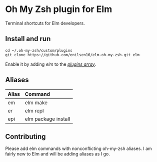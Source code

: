# Oh My Zsh plugin for Elm

Terminal shortcuts for Elm developers.

## Install and run
```
cd ~/.oh-my-zsh/custom/plugins
git clone https://github.com/enilsen16/elm-oh-my-zsh.git elm
```

Enable it by adding _elm_ to the [_plugins array_](https://github.com/robbyrussell/oh-my-zsh/blob/master/templates/zshrc.zsh-template#L48).

## Aliases

| Alias                    | Command                          
| :------------------------| :--------------------------------
| em                       | elm make                          
| er                       | elm repl                          
| epi                      | elm package install                          

## Contributing

Please add elm commands with nonconflicting oh-my-zsh aliases. I am fairly new to Elm and will be adding aliases as I go.
